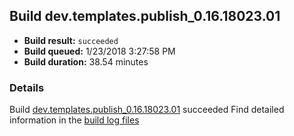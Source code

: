 ## Build dev.templates.publish_0.16.18023.01
- **Build result:** `succeeded`
- **Build queued:** 1/23/2018 3:27:58 PM
- **Build duration:** 38.54 minutes
### Details
Build [dev.templates.publish_0.16.18023.01](https://winappstudio.visualstudio.com/web/build.aspx?pcguid=a4ef43be-68ce-4195-a619-079b4d9834c2&builduri=vstfs%3a%2f%2f%2fBuild%2fBuild%2f24754) succeeded
Find detailed information in the [build log files](https://uwpctdiags.blob.core.windows.net/buildlogs/dev.templates.publish_0.16.18023.01_logs.zip)
